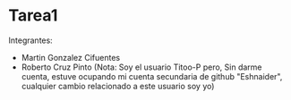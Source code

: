 # Tarea1

Integrantes:
 - Martin Gonzalez Cifuentes
 - Roberto Cruz Pinto (Nota: Soy el usuario Titoo-P pero, Sin darme cuenta, estuve ocupando mi cuenta secundaria de github "Eshnaider", cualquier cambio relacionado a este usuario soy yo)
